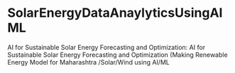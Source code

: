# SolarEnergyDataAnaylyticsUsingAIML
AI for Sustainable Solar Energy Forecasting and Optimization: AI for Sustainable Solar Energy Forecasting and Optimization (Making Renewable Energy Model for Maharashtra /Solar/Wind using AI/ML
